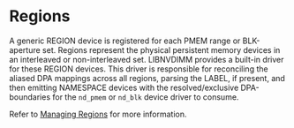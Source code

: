 # Regions

A generic REGION device is registered for each PMEM range or BLK-aperture set. Regions represent the physical persistent memory devices in an interleaved or non-interleaved set. LIBNVDIMM provides a built-in driver for these REGION devices. This driver is responsible for reconciling the aliased DPA mappings across all regions, parsing the LABEL, if present, and then emitting NAMESPACE devices with the resolved/exclusive DPA-boundaries for the `nd_pmem` or `nd_blk` device driver to consume.

Refer to [Managing Regions](../../managing-regions.md) for more information.

